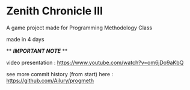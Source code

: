 # Zenith Chronicle III 

A game project made for Programming Methodology Class

made in 4 days

** ***IMPORTANT NOTE*** **

video presentation : https://www.youtube.com/watch?v=om6jDo9aKbQ

see more commit history (from start) here : https://github.com/Ailury/progmeth
